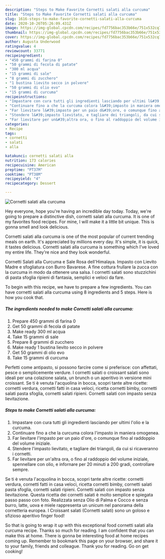 ```yaml
---
description: "Steps to Make Favorite Cornetti salati alla curcuma"
title: "Steps to Make Favorite Cornetti salati alla curcuma"
slug: 1616-steps-to-make-favorite-cornetti-salati-alla-curcuma
date: 2020-10-26T05:26:09.431Z
image: https://img-global.cpcdn.com/recipes/fd7756bac353b66e/751x532cq70/cornetti-salati-alla-curcuma-recipe-main-photo.jpg
thumbnail: https://img-global.cpcdn.com/recipes/fd7756bac353b66e/751x532cq70/cornetti-salati-alla-curcuma-recipe-main-photo.jpg
cover: https://img-global.cpcdn.com/recipes/fd7756bac353b66e/751x532cq70/cornetti-salati-alla-curcuma-recipe-main-photo.jpg
author: Augusta Underwood
ratingvalue: 4
reviewcount: 33771
recipeingredient:
- "450 grammi di farina 0"
- "50 grammi di fecola di patate"
- "300 ml acqua"
- "15 grammi di sale"
- "8 grammi di zucchero"
- "1 bustina lievito secco in polvere"
- "50 grammi di olio evo"
- "15 grammi di curcuma"
recipeinstructions:
- "Impastare con cura tutti gli ingredienti lasciando per ultimi l&#39;olio e la curcuma."
- "Continuare fino a che la curcuma colora l&#39;impasto in maniera omogenea."
- "Far lievitare l&#39;impasto per un paio d&#39;ore, o comunque fino al raddoppio del volume iniziale."
- "Stendere l&#39;impasto lievitato, e tagliare dei triangoli, da cui si ricaveranno i cornetti."
- "Far lievitare per un&#39;altra ora, o fino al raddoppio del volume iniziale, spennellare con olio, e infornare per 20 minuti a 200 gradi, controllare sempre."
categories:
- Recipe
tags:
- cornetti
- salati
- alla

katakunci: cornetti salati alla 
nutrition: 173 calories
recipecuisine: American
preptime: "PT37M"
cooktime: "PT38M"
recipeyield: "4"
recipecategory: Dessert

---
```



![Cornetti salati alla curcuma](https://img-global.cpcdn.com/recipes/fd7756bac353b66e/751x532cq70/cornetti-salati-alla-curcuma-recipe-main-photo.jpg)

Hey everyone, hope you're having an incredible day today. Today, we're going to prepare a distinctive dish, cornetti salati alla curcuma. It is one of my favorites food recipes. For mine, I will make it a little bit unique. This is gonna smell and look delicious.

Cornetti salati alla curcuma is one of the most popular of current trending meals on earth. It's appreciated by millions every day. It's simple, it is quick, it tastes delicious. Cornetti salati alla curcuma is something which I've loved my entire life. They're nice and they look wonderful.

Cornetti Salati alla Curcuma e Sale Rosa dell&#39;Himalaya. Impasto con Lievito Madre e sfogliatura con Burro Bavarese. A fine cottura frullare la zucca con la curcuma in modo da ottenere una salsa. I cornetti salati sono stuzzichini di pasta sfoglia ripieni di fantasia, semplici e veloci da fare.


To begin with this recipe, we have to prepare a few ingredients. You can have cornetti salati alla curcuma using 8 ingredients and 5 steps. Here is how you cook that.

<!--inarticleads1-->

##### The ingredients needed to make Cornetti salati alla curcuma:

1. Prepare 450 grammi di farina 0
1. Get 50 grammi di fecola di patate
1. Make ready 300 ml acqua
1. Take 15 grammi di sale
1. Prepare 8 grammi di zucchero
1. Make ready 1 bustina lievito secco in polvere
1. Get 50 grammi di olio evo
1. Take 15 grammi di curcuma


Perfetti come antipasto, si possono farcire come si preferisce: con affettati, pesce o semplicemente verdure. I cornetti salati o croissant salati sono ideali per una colazione salata, un brunch o un aperitivo in versione mini croissant. Se ti è venuta l&#39;acquolina in bocca, scopri tante altre ricette: cornetti verdura, cornetti fatti in casa veloci, ricetta cornetti bimby, cornetti salati pasta sfoglia, cornetti salati ripieni. Cornetti salati con impasto senza lievitazione. 

<!--inarticleads2-->

##### Steps to make Cornetti salati alla curcuma:

1. Impastare con cura tutti gli ingredienti lasciando per ultimi l&#39;olio e la curcuma.
1. Continuare fino a che la curcuma colora l&#39;impasto in maniera omogenea.
1. Far lievitare l&#39;impasto per un paio d&#39;ore, o comunque fino al raddoppio del volume iniziale.
1. Stendere l&#39;impasto lievitato, e tagliare dei triangoli, da cui si ricaveranno i cornetti.
1. Far lievitare per un&#39;altra ora, o fino al raddoppio del volume iniziale, spennellare con olio, e infornare per 20 minuti a 200 gradi, controllare sempre.


Se ti è venuta l&#39;acquolina in bocca, scopri tante altre ricette: cornetti verdura, cornetti fatti in casa veloci, ricetta cornetti bimby, cornetti salati pasta sfoglia, cornetti salati ripieni. Cornetti salati con impasto senza lievitazione. Questa ricetta dei cornetti salati è molto semplice e spiegata passo passo con foto. Realizzata senza Olio di Palma e Cocco e senza burro, latte, uova e miele rappresenta un unicum nel panorama della cornetteria europea. I Croissant salati (Cornetti salati) sono un goloso e sfizioso aperitivo finger food! 

So that is going to wrap it up with this exceptional food cornetti salati alla curcuma recipe. Thanks so much for reading. I am confident that you can make this at home. There is gonna be interesting food at home recipes coming up. Remember to bookmark this page on your browser, and share it to your family, friends and colleague. Thank you for reading. Go on get cooking!

